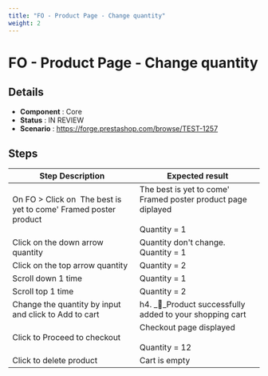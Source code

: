 ```yaml
---
title: "FO - Product Page - Change quantity"
weight: 2
---
```


# FO - Product Page - Change quantity
## Details
* **Component** : Core
* **Status** : IN REVIEW
* **Scenario** : https://forge.prestashop.com/browse/TEST-1257

## Steps
| Step Description | Expected result |
| ----- | ----- |
| On FO > Click on  The best is yet to come' Framed poster product | The best is yet to come' Framed poster product page diplayed<br><br>Quantity = 1 |
| Click on the down arrow quantity | Quantity don't change. Quantity = 1 |
| Click on the top arrow quantity | Quantity = 2 |
| Scroll down 1 time | Quantity = 1 |
| Scroll top 1 time | Quantity = 2 |
| Change the quantity by input and click to Add to cart | h4. __Product successfully added to your shopping cart |
| Click to Proceed to checkout | Checkout page displayed<br><br>Quantity = 12 |
| Click to delete product | Cart is empty |
